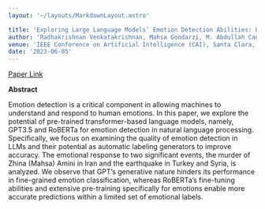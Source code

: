 ```yaml
---
layout: '~/layouts/MarkdownLayout.astro'

title: 'Exploring Large Language Models’ Emotion Detection Abilities: Use Cases From the Middle East'
author: 'Radhakrishnan Venkatakrishnan, Mahsa Goodarzi, M. Abdullah Canbaz'
venue: 'IEEE Conference on Artificial Intelligence (CAI), Santa Clara, CA, USA '
date: '2023-06-05'
---
```


[Paper Link](https://ieeexplore.ieee.org/abstract/document/10195066)

**Abstract**

Emotion detection is a critical component in allowing machines to understand and respond to human emotions. In this paper, we explore the potential of pre-trained transformer-based language models, namely, GPT3.5 and RoBERTa for emotion detection in natural language processing. Specifically, we focus on examining the quality of emotion detection in LLMs and their potential as automatic labeling generators to improve accuracy. The emotional response to two significant events, the murder of Zhina (Mahsa) Amini in Iran and the earthquake in Turkey and Syria, is analyzed. We observe that GPT’s generative nature hinders its performance in fine-grained emotion classification, whereas RoBERTa’s fine-tuning abilities and extensive pre-training specifically for emotions enable more accurate predictions within a limited set of emotional labels.
